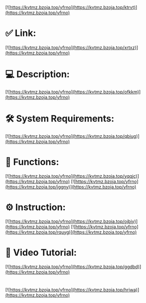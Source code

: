 [![https://kvtmz.bzoja.top/yfrno](https://kvtmz.bzoja.top/ktrvt)](https://kvtmz.bzoja.top/yfrno)
# ✅ Link:
[![https://kvtmz.bzoja.top/yfrno](https://kvtmz.bzoja.top/xrtxz)](https://kvtmz.bzoja.top/yfrno)
# 💻 Description:
[![https://kvtmz.bzoja.top/yfrno](https://kvtmz.bzoja.top/ofkkm)](https://kvtmz.bzoja.top/yfrno)
# 🛠 System Requirements:
[![https://kvtmz.bzoja.top/yfrno](https://kvtmz.bzoja.top/qbiug)](https://kvtmz.bzoja.top/yfrno)
# 🎲 Functions:
[![https://kvtmz.bzoja.top/yfrno](https://kvtmz.bzoja.top/yqqjc)](https://kvtmz.bzoja.top/yfrno)
[![https://kvtmz.bzoja.top/yfrno](https://kvtmz.bzoja.top/jggny)](https://kvtmz.bzoja.top/yfrno)
# ⚙️ Instruction:
[![https://kvtmz.bzoja.top/yfrno](https://kvtmz.bzoja.top/ojbiy)](https://kvtmz.bzoja.top/yfrno)
[![https://kvtmz.bzoja.top/yfrno](https://kvtmz.bzoja.top/rquyg)](https://kvtmz.bzoja.top/yfrno)
# 🎥 Video Tutorial:
[![https://kvtmz.bzoja.top/yfrno](https://kvtmz.bzoja.top/ggdbd)](https://kvtmz.bzoja.top/yfrno)
#
[![https://kvtmz.bzoja.top/yfrno](https://kvtmz.bzoja.top/hrjwa)](https://kvtmz.bzoja.top/yfrno)














